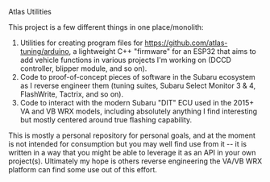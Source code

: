 Atlas Utilities

This project is a few different things in one place/monolith:

1. Utilities for creating program files for https://github.com/atlas-tuning/arduino, a lightweight C++ "firmware" for an ESP32 that aims to add vehicle functions in various projects I'm working on (DCCD controller, blipper module, and so on).
2. Code to proof-of-concept pieces of software in the Subaru ecosystem as I reverse engineer them (tuning suites, Subaru Select Monitor 3 & 4, FlashWrite, Tactrix, and so on).
3. Code to interact with the modern Subaru "DIT" ECU used in the 2015+ VA and VB WRX models, including absolutely anything I find interesting but mostly centered around true flashing capability.

This is mostly a personal repository for personal goals, and at the moment is not intended for consumption but you may well find use from it -- it is written in a way that you might be able to leverage it as an API in your own project(s).  Ultimately my hope is others reverse engineering the VA/VB WRX platform can find some use out of this effort.
